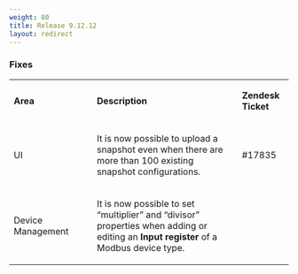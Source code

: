 ```yaml
---
weight: 80
title: Release 9.12.12
layout: redirect
---
```



### Fixes

<table class="c16">

<col width = 150>

<tbody>

<tr class="c15">

<td class="c7" colspan="1" rowspan="1">

<span class="c18 c11"><strong>Area</strong></span>

</td>

<td class="c5" colspan="1" rowspan="1">

<span class="c18 c11"><strong>Description</strong></span>

</td>

<td class="c1" colspan="1" rowspan="1">

<span class="c11 c18"><strong>Zendesk Ticket</strong></span>

</td>

</tr>

<tr class="c15">

<td class="c7" colspan="1" rowspan="1">

<span class="c0">UI</span>

</td>

<td class="c5" colspan="1" rowspan="1">

<span class="c0">It is now possible to upload a snapshot even when there are more than 100 existing snapshot configurations.</span>

</td>

<td class="c1" colspan="1" rowspan="1">

<span class="c0">#17835</span>

</td>

</tr>

<tr class="c15">

<td class="c7" colspan="1" rowspan="1">

<span class="c0">Device Management</span>

</td>

<td class="c5" colspan="1" rowspan="1">

<span class="c0">It is now possible to set “multiplier” and “divisor” properties when adding or editing an <strong>Input register</strong> of a Modbus device type.</span>

</td>

<td class="c1" colspan="1" rowspan="1">

<span class="c0"></span>

</td>

</tr>

</tbody>

</table>